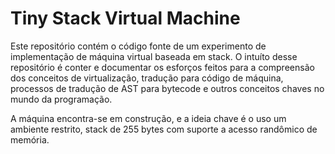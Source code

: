 # Tiny Stack Virtual Machine

Este repositório contém o código fonte de um experimento de implementação de máquina virtual baseada em stack.
O intuíto desse repositório é conter e documentar os esforços feitos para a compreensão dos conceitos de virtualização, tradução para código de máquina, processos de tradução de AST para bytecode e outros conceitos chaves no mundo da programação.

A máquina encontra-se em construção, e a ideia chave é o uso um ambiente restrito, stack de 255 bytes com suporte a acesso randômico de memória.
